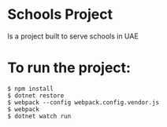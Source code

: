 # Schools Project
Is a project built to serve schools in UAE

# To run the project: 
```
$ npm install
$ dotnet restore
$ webpack --config webpack.config.vendor.js
$ webpack 
$ dotnet watch run 
```
